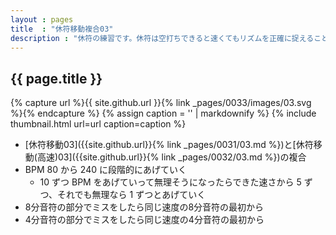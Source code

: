 ```yaml
---
layout : pages
title  : "休符移動複合03"
description : "休符の練習です。休符は空打ちできると速くてもリズムを正確に捉えることができるかと思います。途中で8分に変わります。どちらの休符も刻めるようにしましょう。"
---
```


## {{ page.title }}

{% capture url %}{{ site.github.url }}{% link _pages/0033/images/03.svg %}{% endcapture %}
{% assign caption = '' | markdownify %}
{% include thumbnail.html url=url caption=caption %}

*  [休符移動03]({{site.github.url}}{% link _pages/0031/03.md %})と[休符移動(高速)03]({{site.github.url}}{% link _pages/0032/03.md %})の複合
* BPM 80 から 240 に段階的にあげていく
  * 10 ずつ BPM をあげていって無理そうになったらできた速さから 5 ずつ、それでも無理なら 1 ずつとあげていく
* 8分音符の部分でミスをしたら同じ速度の8分音符の最初から
* 4分音符の部分でミスをしたら同じ速度の4分音符の最初から